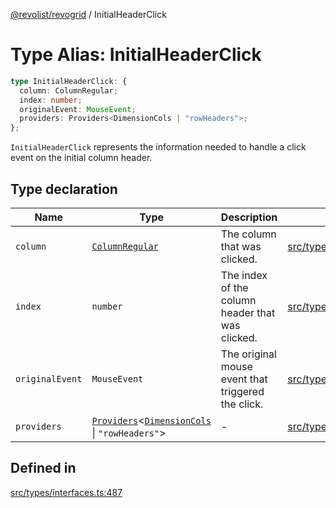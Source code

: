 [@revolist/revogrid](README.md) / InitialHeaderClick

# Type Alias: InitialHeaderClick

```ts
type InitialHeaderClick: {
  column: ColumnRegular;
  index: number;
  originalEvent: MouseEvent;
  providers: Providers<DimensionCols | "rowHeaders">;
};
```

`InitialHeaderClick` represents the information needed to handle a click
event on the initial column header.

## Type declaration

| Name | Type | Description | Defined in |
| ------ | ------ | ------ | ------ |
| `column` | [`ColumnRegular`](Interface.ColumnRegular.md) | The column that was clicked. | [src/types/interfaces.ts:499](https://github.com/revolist/revogrid/blob/c3fbdc69076950cb371c4e48faf1a5d5a21237f4/src/types/interfaces.ts#L499) |
| `index` | `number` | The index of the column header that was clicked. | [src/types/interfaces.ts:491](https://github.com/revolist/revogrid/blob/c3fbdc69076950cb371c4e48faf1a5d5a21237f4/src/types/interfaces.ts#L491) |
| `originalEvent` | `MouseEvent` | The original mouse event that triggered the click. | [src/types/interfaces.ts:495](https://github.com/revolist/revogrid/blob/c3fbdc69076950cb371c4e48faf1a5d5a21237f4/src/types/interfaces.ts#L495) |
| `providers` | [`Providers`](TypeAlias.Providers.md)\<[`DimensionCols`](TypeAlias.DimensionCols.md) \| `"rowHeaders"`\> | - | [src/types/interfaces.ts:500](https://github.com/revolist/revogrid/blob/c3fbdc69076950cb371c4e48faf1a5d5a21237f4/src/types/interfaces.ts#L500) |

## Defined in

[src/types/interfaces.ts:487](https://github.com/revolist/revogrid/blob/c3fbdc69076950cb371c4e48faf1a5d5a21237f4/src/types/interfaces.ts#L487)
